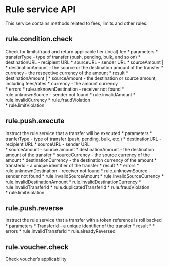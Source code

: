 # Rule service API

This service contains methods related to fees, limits and other rules.

## rule.condition.check
Check for limits/fraud and return applicable tier (local) fee
	* parameters
	    * transferType - type of transfer (push, pending, bulk, and so on)
	    * destinationURL - recipient URL
	    * sourceURL - sender URL
	    * sourceAmount |
	    * destinationAmount - the source or the destination amount of the transfer
	    * currency - the respective currency of the amount
  	* result
	    * destinationAmount |
	    * sourceAmount - the destination or source amount, including fees/rates
	    * currency - the amount currency	 
	* errors
    	* rule.unknownDestination - receiver not found
    	* rule.unknownSource - sender not found
    	* rule.invalidAmount
    	* rule.invalidCurrency
    	* rule.fraudViolation   
    	* rule.limitViolation
## rule.push.execute
Instruct the rule service that a transfer will be executed
	* parameters
	    * tranferType - type of transfer (push, pending, bulk, etc.)
	    * destinationURL - recipient URL
	    * sourceURL - sender URL   
	    * sourceAmount - source amount
	    * destinationAmount - the destination amount of the transfer
	    * sourceCurrency - the source currency of the amount
	    * destinationCurrency - the destination currency of the amount
	    * transferId - a unique identifier of the transfer
  	* result
	    *
	* errors
    	* rule.unknownDestination - receiver not found
    	* rule.unknownSource - sender not found
    	* rule.invalidSourceAmount
    	* rule.invalidSourceCurrency
		* rule.invalidDestinationAmount
    	* rule.invalidDestinationCurrency
    	* rule.invalidTransferId
    	* rule.duplicatedTransferId
    	* rule.fraudViolation   
    	* rule.limitViolation


## rule.push.reverse
Instruct the rule service that a transfer with a token reference is roll backed
	* parameters
	    * TransferId - a unique identifier of the transfer
  	* result
	    *
	* errors
    	* rule.invalidTransferId
    	* rule.alreadyReversed

## rule.voucher.check
Check voucher’s applicability
